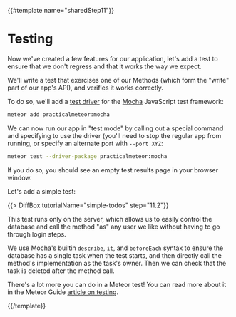 {{#template name="sharedStep11"}}

# Testing

Now we've created a few features for our application, let's add a test to ensure that we don't regress and that it works the way we expect. 

We'll write a test that exercises one of our Methods (which form the "write" part of our app's API), and verifies it works correctly.

To do so, we'll add a [test driver](http://guide.meteor.com/testing.html#test-driver) for the [Mocha](https://mochajs.org) JavaScript test framework:

```bash
meteor add practicalmeteor:mocha
```

We can now run our app in "test mode" by calling out a special command and specifying to use the driver (you'll need to stop the regular app from running, or specify an alternate port with `--port XYZ`:

```bash
meteor test --driver-package practicalmeteor:mocha
```

If you do so, you should see an empty test results page in your browser window.

Let's add a simple test:

{{> DiffBox tutorialName="simple-todos" step="11.2"}}

This test runs only on the server, which allows us to easily control the database and call the method "as" any user we like without having to go through login steps. 

We use Mocha's builtin `describe`, `it`, and `beforeEach` syntax to ensure the database has a single task when the test starts, and then directly call the method's implementation as the task's owner. Then we can check that the task is deleted after the method call.

There's a lot more you can do in a Meteor test! You can read more about it in the Meteor Guide [article on testing](http://guide.meteor.com/testing.html).

{{/template}}
